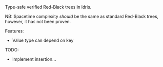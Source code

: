 Type-safe verified Red-Black trees in Idris.

NB: Spacetime complexity *should* be the same as standard Red-Black trees,
however, it has not been proven.

Features:
- Value type can depend on key

TODO:
- Implement insertion...
